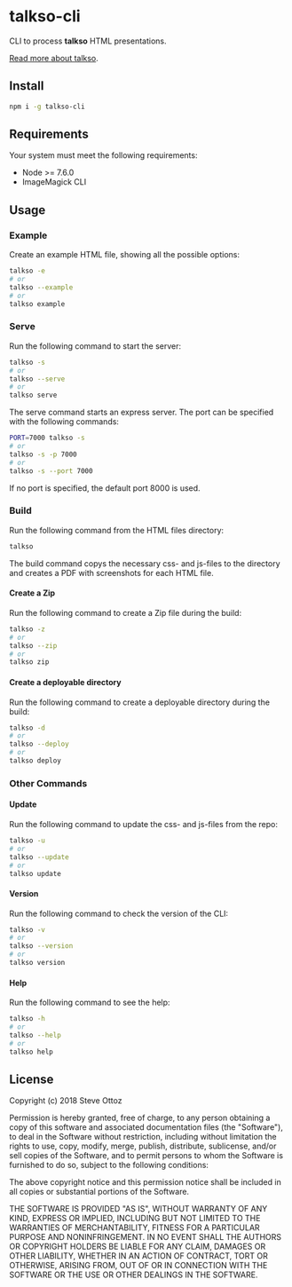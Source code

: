 # talkso-cli

CLI to process **talkso** HTML presentations.

[Read more about talkso](https://github.com/iamso/talkso).

## Install

```bash
npm i -g talkso-cli
```

## Requirements

Your system must meet the following requirements:

- Node >= 7.6.0
- ImageMagick CLI

## Usage

### Example

Create an example HTML file, showing all the possible options:

```bash
talkso -e
# or
talkso --example
# or
talkso example
```

### Serve

Run the following command to start the server:

```bash
talkso -s
# or
talkso --serve
# or
talkso serve
```

The serve command starts an express server. The port can be specified with the following commands:

```bash
PORT=7000 talkso -s
# or
talkso -s -p 7000
# or
talkso -s --port 7000
```

If no port is specified, the default port 8000 is used.

### Build

Run the following command from the HTML files directory:

```bash
talkso
```

The build command copys the necessary css- and js-files to the directory and creates a PDF with screenshots for each HTML file.

#### Create a Zip

Run the following command to create a Zip file during the build:

```bash
talkso -z
# or
talkso --zip
# or
talkso zip
```

#### Create a deployable directory

Run the following command to create a deployable directory during the build:

```bash
talkso -d
# or
talkso --deploy
# or
talkso deploy
```

### Other Commands

#### Update

Run the following command to update the css- and js-files from the repo:

```bash
talkso -u
# or
talkso --update
# or
talkso update
```

#### Version

Run the following command to check the version of the CLI:

```bash
talkso -v
# or
talkso --version
# or
talkso version
```

#### Help

Run the following command to see the help:

```bash
talkso -h
# or
talkso --help
# or
talkso help
```


## License

Copyright (c) 2018 Steve Ottoz

Permission is hereby granted, free of charge, to any person obtaining a copy
of this software and associated documentation files (the "Software"), to deal
in the Software without restriction, including without limitation the rights
to use, copy, modify, merge, publish, distribute, sublicense, and/or sell
copies of the Software, and to permit persons to whom the Software is
furnished to do so, subject to the following conditions:

The above copyright notice and this permission notice shall be included in
all copies or substantial portions of the Software.

THE SOFTWARE IS PROVIDED "AS IS", WITHOUT WARRANTY OF ANY KIND, EXPRESS OR
IMPLIED, INCLUDING BUT NOT LIMITED TO THE WARRANTIES OF MERCHANTABILITY,
FITNESS FOR A PARTICULAR PURPOSE AND NONINFRINGEMENT. IN NO EVENT SHALL THE
AUTHORS OR COPYRIGHT HOLDERS BE LIABLE FOR ANY CLAIM, DAMAGES OR OTHER
LIABILITY, WHETHER IN AN ACTION OF CONTRACT, TORT OR OTHERWISE, ARISING FROM,
OUT OF OR IN CONNECTION WITH THE SOFTWARE OR THE USE OR OTHER DEALINGS IN
THE SOFTWARE.
